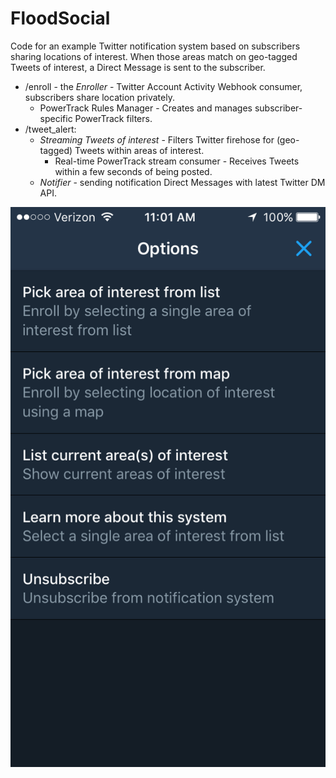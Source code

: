 # FloodSocial

Code for an example Twitter notification system based on subscribers sharing locations of interest. When those areas match on geo-tagged Tweets of interest, a Direct Message is sent to the subscriber.

+ /enroll - the _Enroller_ - Twitter Account Activity Webhook consumer, subscribers share location privately.
  + PowerTrack Rules Manager - Creates and manages subscriber-specific PowerTrack filters. 
+ /tweet_alert: 
  + _Streaming Tweets of interest_ - Filters Twitter firehose for (geo-tagged) Tweets within areas of interest. 
    + Real-time PowerTrack stream consumer - Receives Tweets within a few seconds of being posted.  
  + _Notifier_ - sending notification Direct Messages with latest Twitter DM API.

![](https://raw.githubusercontent.com/jimmoffitt/FloodSocial/master/imgs/floodsocial_options.png)

